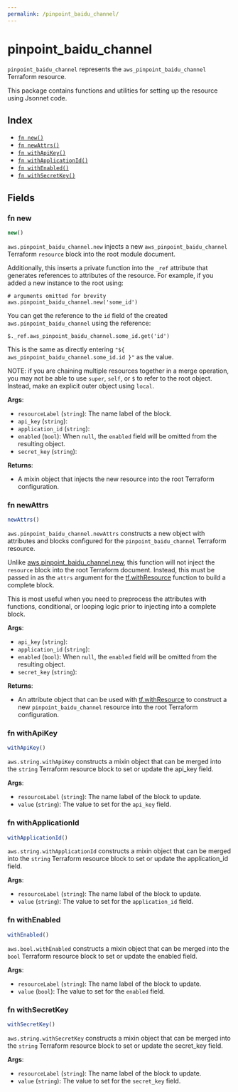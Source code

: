 ```yaml
---
permalink: /pinpoint_baidu_channel/
---
```


# pinpoint_baidu_channel

`pinpoint_baidu_channel` represents the `aws_pinpoint_baidu_channel` Terraform resource.



This package contains functions and utilities for setting up the resource using Jsonnet code.


## Index

* [`fn new()`](#fn-new)
* [`fn newAttrs()`](#fn-newattrs)
* [`fn withApiKey()`](#fn-withapikey)
* [`fn withApplicationId()`](#fn-withapplicationid)
* [`fn withEnabled()`](#fn-withenabled)
* [`fn withSecretKey()`](#fn-withsecretkey)

## Fields

### fn new

```ts
new()
```


`aws.pinpoint_baidu_channel.new` injects a new `aws_pinpoint_baidu_channel` Terraform `resource`
block into the root module document.

Additionally, this inserts a private function into the `_ref` attribute that generates references to attributes of the
resource. For example, if you added a new instance to the root using:

    # arguments omitted for brevity
    aws.pinpoint_baidu_channel.new('some_id')

You can get the reference to the `id` field of the created `aws.pinpoint_baidu_channel` using the reference:

    $._ref.aws_pinpoint_baidu_channel.some_id.get('id')

This is the same as directly entering `"${ aws_pinpoint_baidu_channel.some_id.id }"` as the value.

NOTE: if you are chaining multiple resources together in a merge operation, you may not be able to use `super`, `self`,
or `$` to refer to the root object. Instead, make an explicit outer object using `local`.

**Args**:
  - `resourceLabel` (`string`): The name label of the block.
  - `api_key` (`string`): 
  - `application_id` (`string`): 
  - `enabled` (`bool`):  When `null`, the `enabled` field will be omitted from the resulting object.
  - `secret_key` (`string`): 

**Returns**:
- A mixin object that injects the new resource into the root Terraform configuration.


### fn newAttrs

```ts
newAttrs()
```


`aws.pinpoint_baidu_channel.newAttrs` constructs a new object with attributes and blocks configured for the `pinpoint_baidu_channel`
Terraform resource.

Unlike [aws.pinpoint_baidu_channel.new](#fn-new), this function will not inject the `resource`
block into the root Terraform document. Instead, this must be passed in as the `attrs` argument for the
[tf.withResource](https://github.com/tf-libsonnet/core/tree/main/docs#fn-withresource) function to build a complete block.

This is most useful when you need to preprocess the attributes with functions, conditional, or looping logic prior to
injecting into a complete block.

**Args**:
  - `api_key` (`string`): 
  - `application_id` (`string`): 
  - `enabled` (`bool`):  When `null`, the `enabled` field will be omitted from the resulting object.
  - `secret_key` (`string`): 

**Returns**:
  - An attribute object that can be used with [tf.withResource](https://github.com/tf-libsonnet/core/tree/main/docs#fn-withresource) to construct a new `pinpoint_baidu_channel` resource into the root Terraform configuration.


### fn withApiKey

```ts
withApiKey()
```

`aws.string.withApiKey` constructs a mixin object that can be merged into the `string`
Terraform resource block to set or update the api_key field.



**Args**:
  - `resourceLabel` (`string`): The name label of the block to update.
  - `value` (`string`): The value to set for the `api_key` field.


### fn withApplicationId

```ts
withApplicationId()
```

`aws.string.withApplicationId` constructs a mixin object that can be merged into the `string`
Terraform resource block to set or update the application_id field.



**Args**:
  - `resourceLabel` (`string`): The name label of the block to update.
  - `value` (`string`): The value to set for the `application_id` field.


### fn withEnabled

```ts
withEnabled()
```

`aws.bool.withEnabled` constructs a mixin object that can be merged into the `bool`
Terraform resource block to set or update the enabled field.



**Args**:
  - `resourceLabel` (`string`): The name label of the block to update.
  - `value` (`bool`): The value to set for the `enabled` field.


### fn withSecretKey

```ts
withSecretKey()
```

`aws.string.withSecretKey` constructs a mixin object that can be merged into the `string`
Terraform resource block to set or update the secret_key field.



**Args**:
  - `resourceLabel` (`string`): The name label of the block to update.
  - `value` (`string`): The value to set for the `secret_key` field.
